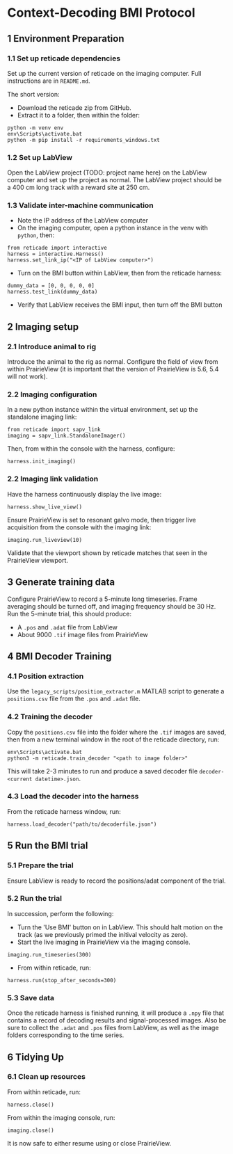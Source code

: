 # Context-Decoding BMI Protocol

## 1 Environment Preparation

### 1.1 Set up reticade dependencies
Set up the current version of reticade on the imaging computer. Full instructions are in `README.md`.

The short version:
* Download the reticade zip from GitHub.
* Extract it to a folder, then within the folder:

```
python -m venv env
env\Scripts\activate.bat
python -m pip install -r requirements_windows.txt
```

### 1.2 Set up LabView

Open the LabView project (TODO: project name here) on the LabView computer and set up the project as normal. The LabView project should be a 400 cm long track with a reward site at 250 cm.

### 1.3 Validate inter-machine communication

* Note the IP address of the LabView computer
* On the imaging computer, open a python instance in the venv with `python`, then:

```python3
from reticade import interactive
harness = interactive.Harness()
harness.set_link_ip("<IP of LabView computer>")
```
* Turn on the BMI button within LabView, then from the reticade harness:
```
dummy_data = [0, 0, 0, 0, 0]
harness.test_link(dummy_data)
```
* Verify that LabView receives the BMI input, then turn off the BMI button

## 2 Imaging setup

### 2.1 Introduce animal to rig

Introduce the animal to the rig as normal. Configure the field of view from within PrairieView (it is important that the version of PrairieView is 5.6, 5.4 will not work).

### 2.2 Imaging configuration

In a new python instance within the virtual environment, set up the standalone imaging link:
``` python3
from reticade import sapv_link
imaging = sapv_link.StandaloneImager()
```

Then, from within the console with the harness, configure:
```python3
harness.init_imaging()
```

### 2.2 Imaging link validation

Have the harness continuously display the live image:
```python3
harness.show_live_view()
```

Ensure PrairieView is set to resonant galvo mode, then trigger live acquisition from the console with the imaging link:

```python3
imaging.run_liveview(10)
```

Validate that the viewport shown by reticade matches that seen in the PrairieView viewport.

## 3 Generate training data

Configure PrairieView to record a 5-minute long timeseries. Frame averaging should be turned off, and imaging frequency should be 30 Hz. Run the 5-minute trial, this should produce:

* A `.pos` and `.adat` file from LabView
* About 9000 `.tif` image files from PrairieView

## 4 BMI Decoder Training

### 4.1 Position extraction

Use the `legacy_scripts/position_extractor.m` MATLAB script to generate a `positions.csv` file from the `.pos` and `.adat` file. 

### 4.2 Training the decoder

Copy the `positions.csv` file into the folder where the `.tif` images are saved, then from a new terminal window in the root of the reticade directory, run:
```
env\Scripts\activate.bat
python3 -m reticade.train_decoder "<path to image folder>"
```

This will take 2-3 minutes to run and produce a saved decoder file `decoder-<current datetime>.json`.

### 4.3 Load the decoder into the harness

From the reticade harness window, run:

```python3
harness.load_decoder("path/to/decoderfile.json")
```

## 5 Run the BMI trial

### 5.1 Prepare the trial

Ensure LabView is ready to record the positions/adat component of the trial.

### 5.2 Run the trial

In succession, perform the following:
* Turn the 'Use BMI' button on in LabView. This should halt motion on the track (as we previously primed the initival velocity as zero).
* Start the live imaging in PrairieView via the imaging console.
```
imaging.run_timeseries(300)
```
* From within reticade, run:
```
harness.run(stop_after_seconds=300)
```

### 5.3 Save data

Once the reticade harness is finished running, it will produce a `.npy` file that contains a record of decoding results and signal-processed images. Also be sure to collect the `.adat` and `.pos` files from LabView, as well as the image folders corresponding to the time series.

## 6 Tidying Up
### 6.1 Clean up resources
From within reticade, run:
```python3
harness.close()
``` 

From within the imaging console, run:
```python3
imaging.close()
```

It is now safe to either resume using or close PrairieView.
